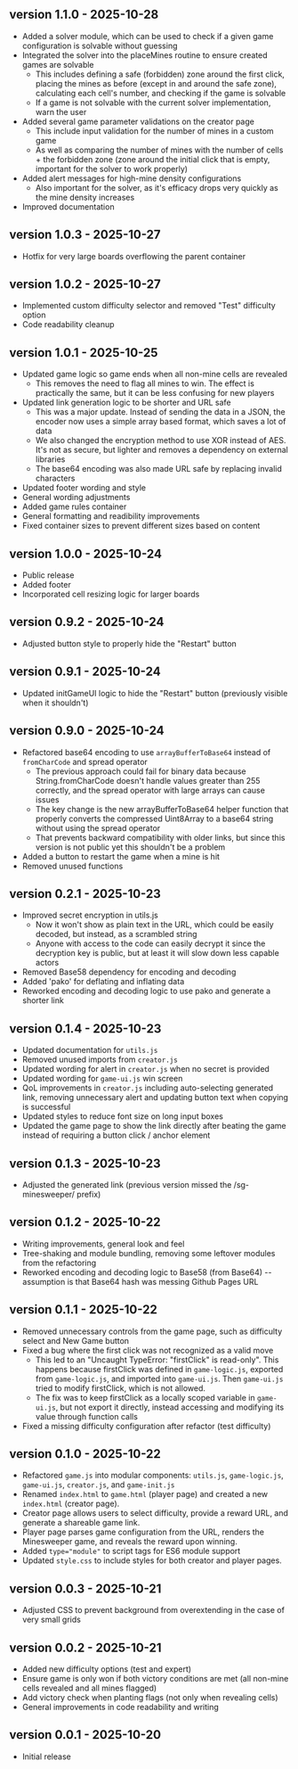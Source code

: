 ## version 1.1.0 - 2025-10-28
- Added a solver module, which can be used to check if a given game configuration is solvable without guessing
- Integrated the solver into the placeMines routine to ensure created games are solvable
    - This includes defining a safe (forbidden) zone around the first click, placing the mines as before (except in and around the safe zone), calculating each cell's number, and checking if the game is solvable
    - If a game is not solvable with the current solver implementation, warn the user
- Added several game parameter validations on the creator page
    - This include input validation for the number of mines in a custom game
    - As well as comparing the number of mines with the number of cells + the forbidden zone (zone around the initial click that is empty, important for the solver to work properly)
- Added alert messages for high-mine density configurations
    - Also important for the solver, as it's efficacy drops very quickly as the mine density increases
- Improved documentation

## version 1.0.3 - 2025-10-27
- Hotfix for very large boards overflowing the parent container

## version 1.0.2 - 2025-10-27
- Implemented custom difficulty selector and removed "Test" difficulty option
- Code readability cleanup

## version 1.0.1 - 2025-10-25
- Updated game logic so game ends when all non-mine cells are revealed
    - This removes the need to flag all mines to win. The effect is practically the same, but it can be less confusing for new players
- Updated link generation logic to be shorter and URL safe
    - This was a major update. Instead of sending the data in a JSON, the encoder now uses a simple array based format, which saves a lot of data
    - We also changed the encryption method to use XOR instead of AES. It's not as secure, but lighter and removes a dependency on external libraries
    - The base64 encoding was also made URL safe by replacing invalid characters
- Updated footer wording and style
- General wording adjustments
- Added game rules container
- General formatting and readibility improvements
- Fixed container sizes to prevent different sizes based on content

## version 1.0.0 - 2025-10-24
- Public release
- Added footer
- Incorporated cell resizing logic for larger boards

## version 0.9.2 - 2025-10-24
- Adjusted button style to properly hide the "Restart" button

## version 0.9.1 - 2025-10-24
- Updated initGameUI logic to hide the "Restart" button (previously visible when it shouldn't)

## version 0.9.0 - 2025-10-24
- Refactored base64 encoding to use `arrayBufferToBase64` instead of `fromCharCode` and spread operator
    - The previous approach could fail for binary data because String.fromCharCode doesn't handle values greater than 255 correctly, and the spread operator with large arrays can cause issues
    - The key change is the new arrayBufferToBase64 helper function that properly converts the compressed Uint8Array to a base64 string without using the spread operator
    - That prevents backward compatibility with older links, but since this version is not public yet this shouldn't be a problem
- Added a button to restart the game when a mine is hit
- Removed unused functions

## version 0.2.1 - 2025-10-23
- Improved secret encryption in utils.js
    - Now it won't show as plain text in the URL, which could be easily decoded, but instead, as a scrambled string
    - Anyone with access to the code can easily decrypt it since the decryption key is public, but at least it will slow down less capable actors
- Removed Base58 dependency for encoding and decoding
- Added 'pako' for deflating and inflating data
- Reworked encoding and decoding logic to use pako and generate a shorter link

## version 0.1.4 - 2025-10-23
- Updated documentation for `utils.js`
- Removed unused imports from `creator.js`
- Updated wording for alert in `creator.js` when no secret is provided
- Updated wording for `game-ui.js` win screen
- QoL improvements in `creator.js` including auto-selecting generated link, removing unnecessary alert and updating button text when copying is successful
- Updated styles to reduce font size on long input boxes
- Updated the game page to show the link directly after beating the game instead of requiring a button click / anchor element

## version 0.1.3 - 2025-10-23
- Adjusted the generated link (previous version missed the /sg-minesweeper/ prefix)

## version 0.1.2 - 2025-10-22
- Writing improvements, general look and feel
- Tree-shaking and module bundling, removing some leftover modules from the refactoring
- Reworked encoding and decoding logic to Base58 (from Base64) -- assumption is that Base64 hash was messing Github Pages URL

## version 0.1.1 - 2025-10-22
- Removed unnecessary controls from the game page, such as difficulty select and New Game button
- Fixed a bug where the first click was not recognized as a valid move
    - This led to an "Uncaught TypeError: "firstClick" is read-only". This happens because firstClick was defined in `game-logic.js`, exported from `game-logic.js`, and imported into `game-ui.js`. Then `game-ui.js` tried to modify firstClick, which is not allowed.
    - The fix was to keep firstClick as a locally scoped variable in `game-ui.js`, but not export it directly, instead accessing and modifying its value through function calls
- Fixed a missing difficulty configuration after refactor (test difficulty)

## version 0.1.0 - 2025-10-22
- Refactored `game.js` into modular components: `utils.js`, `game-logic.js`, `game-ui.js`, `creator.js`, and `game-init.js`
- Renamed `index.html` to `game.html` (player page) and created a new `index.html` (creator page).
- Creator page allows users to select difficulty, provide a reward URL, and generate a shareable game link.
- Player page parses game configuration from the URL, renders the Minesweeper game, and reveals the reward upon winning.
- Added `type="module"` to script tags for ES6 module support
- Updated `style.css` to include styles for both creator and player pages.

## version 0.0.3 - 2025-10-21
- Adjusted CSS to prevent background from overextending in the case of very small grids

## version 0.0.2 - 2025-10-21
- Added new difficulty options (test and expert)
- Ensure game is only won if both victory conditions are met (all non-mine cells revealed and all mines flagged)
- Add victory check when planting flags (not only when revealing cells)
- General improvements in code readability and writing

## version 0.0.1 - 2025-10-20
- Initial release